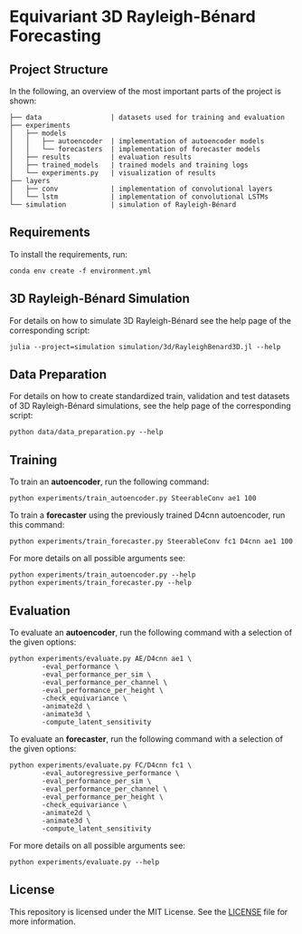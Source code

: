 # Equivariant 3D Rayleigh-Bénard Forecasting

## Project Structure
In the following, an overview of the most important parts of the project is shown:
```
├── data                 | datasets used for training and evaluation
├── experiments          
│   ├── models           
│   │   ├── autoencoder  | implementation of autoencoder models
│   │   └── forecasters  | implementation of forecaster models
│   ├── results          | evaluation results
│   ├── trained_models   | trained models and training logs
│   └── experiments.py   | visualization of results
├── layers
│   ├── conv             | implementation of convolutional layers
│   └── lstm             | implementation of convolutional LSTMs
└── simulation           | simulation of Rayleigh-Bénard
```

## Requirements

To install the requirements, run:

```setup
conda env create -f environment.yml
```


## 3D Rayleigh-Bénard Simulation
For details on how to simulate 3D Rayleigh-Bénard see the help page of the corresponding script:
```
julia --project=simulation simulation/3d/RayleighBenard3D.jl --help
```

## Data Preparation
For details on how to create standardized train, validation and test datasets of 3D Rayleigh-Bénard simulations, see the help page of the corresponding script:
```
python data/data_preparation.py --help
```

## Training

To train an **autoencoder**, run the following command:

```train
python experiments/train_autoencoder.py SteerableConv ae1 100
```

To train a **forecaster** using the previously trained D4cnn autoencoder, run this command:

```train
python experiments/train_forecaster.py SteerableConv fc1 D4cnn ae1 100
```

For more details on all possible arguments see: 
```
python experiments/train_autoencoder.py --help
python experiments/train_forecaster.py --help
```

## Evaluation

To evaluate an **autoencoder**, run the following command with a selection of the given options:

```eval
python experiments/evaluate.py AE/D4cnn ae1 \
        -eval_performance \
        -eval_performance_per_sim \
        -eval_performance_per_channel \
        -eval_performance_per_height \
        -check_equivariance \
        -animate2d \
        -animate3d \
        -compute_latent_sensitivity
```

To evaluate an **forecaster**, run the following command with a selection of the given options:

```eval
python experiments/evaluate.py FC/D4cnn fc1 \
        -eval_autoregressive_performance \
        -eval_performance_per_sim \
        -eval_performance_per_channel \
        -eval_performance_per_height \
        -check_equivariance \
        -animate2d \
        -animate3d \
        -compute_latent_sensitivity
```

For more details on all possible arguments see: 
```
python experiments/evaluate.py --help
```


<!-- ## Pre-trained Models

You can download pretrained models here:

- [My awesome model](https://drive.google.com/mymodel.pth) trained on ImageNet using parameters x,y,z. 

>📋  Give a link to where/how the pretrained models can be downloaded and how they were trained (if applicable).  Alternatively you can have an additional column in your results table with a link to the models.

## Results

Our model achieves the following performance on :

### [Image Classification on ImageNet](https://paperswithcode.com/sota/image-classification-on-imagenet)

| Model name         | Top 1 Accuracy  | Top 5 Accuracy |
| ------------------ |---------------- | -------------- |
| My awesome model   |     85%         |      95%       |

>📋  Include a table of results from your paper, and link back to the leaderboard for clarity and context. If your main result is a figure, include that figure and link to the command or notebook to reproduce it. 


## Contributing

>📋  Pick a licence and describe how to contribute to your code repository.  -->

## License

This repository is licensed under the MIT License. See the [LICENSE](LICENSE) file for more information.